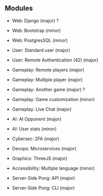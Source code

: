 ## Modules

- Web: Django (major) ?
- Web: Bootstrap (minor)
- Web: PostgresSQL (minor)

- User: Standard user (major)
- User: Remote Authentication (42) (major)

- Gameplay: Remote players (major)
- Gameplay: Multiple player (major)
- Gameplay: Another game (major) ?
- Gameplay: Game customization (minor)
- Gameplay: Live Chat (major)

- AI: AI Opponent (major)
- AI: User stats (minor)

- Cybersec: 2FA (major)

- Devops: Microservices (major)

- Graphics: ThreeJS (major)

- Accessibility: Multiple language (minor)

- Server-Side Pong: API (major)
- Server-Side Pong: CLI (major)
